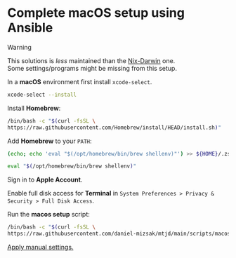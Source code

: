 # Complete macOS setup using Ansible

> [!WARNING]
> This solutions is _less_ maintained than the [Nix-Darwin](macos-complete-nix.md) one.\
> Some settings/programs might be missing from this setup.

In a **macOS** environment first install `xcode-select`.

```bash
xcode-select --install
```

Install **Homebrew**:

```bash
/bin/bash -c "$(curl -fsSL \
https://raw.githubusercontent.com/Homebrew/install/HEAD/install.sh)"
```

Add **Homebrew** to your `PATH`:

```bash
(echo; echo 'eval "$(/opt/homebrew/bin/brew shellenv)"') >> ${HOME}/.zshenv
```

```bash
eval "$(/opt/homebrew/bin/brew shellenv)"
```

Sign in to **Apple Account**.

Enable full disk access for **Terminal** in `System Preferences > Privacy & Security > Full Disk Access`.

Run the **macos setup** script:

```bash
/bin/bash -c "$(curl -fsSL \
https://raw.githubusercontent.com/daniel-mizsak/mtjd/main/scripts/macos-complete-ansible.sh)"
```

[Apply manual settings.](macos-manual.md)
